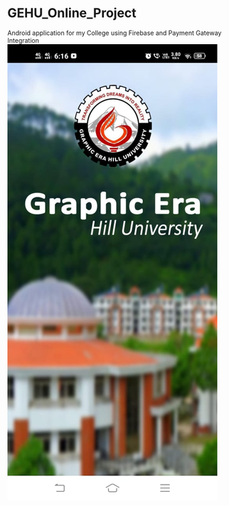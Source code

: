 # GEHU_Online_Project
Android application for my College using Firebase and Payment Gateway Integration
![](1.jpeg)
![]()
![]()
![]()
![]()
![]()
![]()
![]()
![]()
![]()
![]()
![]()
![]()
![]()
![]()

